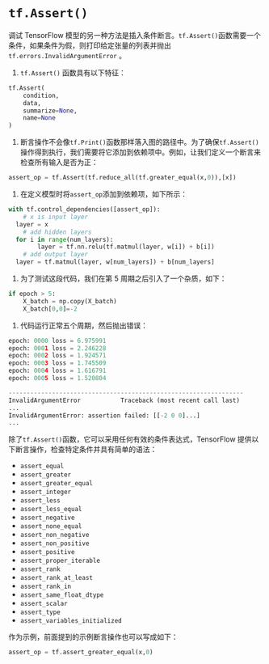 # `tf.Assert()`

调试 TensorFlow 模型的另一种方法是插入条件断言。`tf.Assert()`函数需要一个条件，如果条件为假，则打印给定张量的列表并抛出 `tf.errors.InvalidArgumentError` 。

1.  `tf.Assert()` 函数具有以下特征：

```py
tf.Assert(
    condition,
    data,
    summarize=None,
    name=None
)
```

1.  断言操作不会像`tf.Print()`函数那样落入图的路径中。为了确保`tf.Assert()`操作得到执行，我们需要将它添加到依赖项中。例如，让我们定义一个断言来检查所有输入是否为正：

```py
assert_op = tf.Assert(tf.reduce_all(tf.greater_equal(x,0)),[x])
```

1.  在定义模型时将`assert_op`添加到依赖项，如下所示：

```py
with tf.control_dependencies([assert_op]):
    # x is input layer
  layer = x
    # add hidden layers
  for i in range(num_layers):
        layer = tf.nn.relu(tf.matmul(layer, w[i]) + b[i])
    # add output layer
  layer = tf.matmul(layer, w[num_layers]) + b[num_layers]
```

1.  为了测试这段代码，我们在第 5 周期之后引入了一个杂质，如下：

```py
if epoch > 5:
    X_batch = np.copy(X_batch)
    X_batch[0,0]=-2
```

1.  代码运行正常五个周期，然后抛出错误：

```py
epoch: 0000 loss = 6.975991
epoch: 0001 loss = 2.246228
epoch: 0002 loss = 1.924571
epoch: 0003 loss = 1.745509
epoch: 0004 loss = 1.616791
epoch: 0005 loss = 1.520804

-----------------------------------------------------------------
InvalidArgumentError           Traceback (most recent call last)
...
InvalidArgumentError: assertion failed: [[-2 0 0]...]
...
```

除了`tf.Assert()`函数，它可以采用任何有效的条件表达式，TensorFlow 提供以下断言操作，检查特定条件并具有简单的语法：

*   `assert_equal`
*   `assert_greater`
*   `assert_greater_equal`
*   `assert_integer`
*   `assert_less`
*   `assert_less_equal`
*   `assert_negative`
*   `assert_none_equal`
*   `assert_non_negative`
*   `assert_non_positive`
*   `assert_positive`
*   `assert_proper_iterable`
*   `assert_rank`
*   `assert_rank_at_least`
*   `assert_rank_in`
*   `assert_same_float_dtype`
*   `assert_scalar`
*   `assert_type`
*   `assert_variables_initialized`

作为示例，前面提到的示例断言操作也可以写成如下：

```py
assert_op = tf.assert_greater_equal(x,0)
```